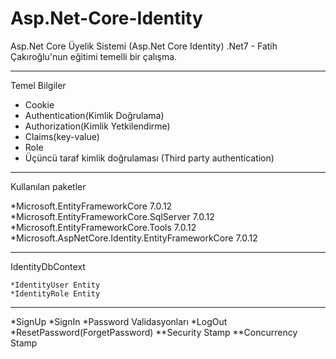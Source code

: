 # Asp.Net-Core-Identity
Asp.Net Core Üyelik Sistemi (Asp.Net Core Identity) .Net7 - Fatih Çakıroğlu'nun eğitimi temelli bir çalışma.

---

Temel Bilgiler

* Cookie
* Authentication(Kimlik Doğrulama)
* Authorization(Kimlik Yetkilendirme)
* Claims(key-value)
* Role
* Üçüncü taraf kimlik doğrulaması (Third party authentication)

---

Kullanılan paketler

*Microsoft.EntityFrameworkCore 7.0.12
*Microsoft.EntityFrameworkCore.SqlServer 7.0.12
*Microsoft.EntityFrameworkCore.Tools 7.0.12
*Microsoft.AspNetCore.Identity.EntityFrameworkCore 7.0.12

---

IdentityDbContext

    *IdentityUser Entity
    *IdentityRole Entity

---

*SignUp
*SignIn
*Password Validasyonları
*LogOut
*ResetPassword(ForgetPassword)
**Security Stamp
**Concurrency Stamp
